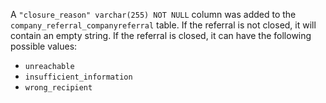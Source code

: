 A `"closure_reason" varchar(255) NOT NULL` column was added to the `company_referral_companyreferral` table. If the referral is not closed, it will contain an empty string. If the referral is closed, it can have the following possible values:

- `unreachable`
- `insufficient_information`
- `wrong_recipient`
